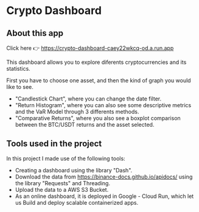 # Crypto Dashboard

## About this app
Click here :point_right: https://crypto-dashboard-caey22wkcq-od.a.run.app

This dashboard allows you to explore diferents cryptocurrencies and its statistics.

First you have to choose one asset, and then the kind of graph you would like to see.
* "Candlestick Chart", where you can change the date filter.
* "Return Histogram", where you can also see some descriptive metrics and the VaR Model through 3 differents methods.
* "Comparative Returns", where you also see a boxplot comparison between the BTC/USDT returns and the asset selected.

## Tools used in the project
In this project I made use of the following tools:

* Creating a dashboard using the library "Dash".
* Download the data from https://binance-docs.github.io/apidocs/ using the library "Requests" and Threading.
* Upload the data to a AWS S3 Bucket.
* As an online dashboard, it is deployed in Google - Cloud Run, which let us Build and deploy scalable containerized apps.


